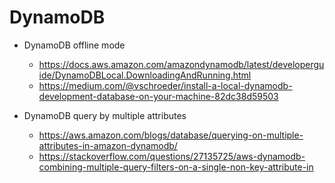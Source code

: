 # DynamoDB

- DynamoDB offline mode
  - https://docs.aws.amazon.com/amazondynamodb/latest/developerguide/DynamoDBLocal.DownloadingAndRunning.html
  - https://medium.com/@vschroeder/install-a-local-dynamodb-development-database-on-your-machine-82dc38d59503

- DynamoDB query by multiple attributes
  - https://aws.amazon.com/blogs/database/querying-on-multiple-attributes-in-amazon-dynamodb/
  - https://stackoverflow.com/questions/27135725/aws-dynamodb-combining-multiple-query-filters-on-a-single-non-key-attribute-in
